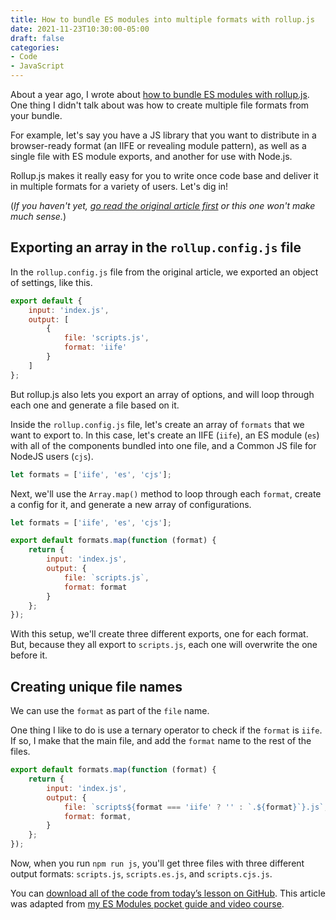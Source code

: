 ```yaml
---
title: How to bundle ES modules into multiple formats with rollup.js
date: 2021-11-23T10:30:00-05:00
draft: false
categories:
- Code
- JavaScript
---
```


About a year ago, I wrote about [how to bundle ES modules with rollup.js](/how-to-bundle-es-modules-with-rollup.js/). One thing I didn't talk about was how to create multiple file formats from your bundle.

For example, let's say you have a JS library that you want to distribute in a browser-ready format (an IIFE or revealing module pattern), as well as a single file with ES module exports, and another for use with Node.js. 

Rollup.js makes it really easy for you to write once code base and deliver it in multiple formats for a variety of users. Let's dig in!

(_If you haven't yet, [go read the original article first](/how-to-bundle-es-modules-with-rollup.js/) or this one won't make much sense._)

## Exporting an array in the `rollup.config.js` file

In the `rollup.config.js` file from the original article, we exported an object of settings, like this.

```js
export default {
	input: 'index.js',
	output: [
		{
			file: 'scripts.js',
			format: 'iife'
		}
	]
};
```

But rollup.js also lets you export an array of options, and will loop through each one and generate a file based on it.

Inside the `rollup.config.js` file, let's create an array of `formats` that we want to export to. In this case, let's create an IIFE (`iife`), an ES module (`es`) with all of the components bundled into one file, and a Common JS file for NodeJS users (`cjs`).

```js
let formats = ['iife', 'es', 'cjs'];
```

Next, we'll use the `Array.map()` method to loop through each `format`, create a config for it, and generate a new array of configurations.

```js
let formats = ['iife', 'es', 'cjs'];

export default formats.map(function (format) {
	return {
		input: 'index.js',
		output: {
			file: `scripts.js`,
			format: format
		}
	};
});
```

With this setup, we'll create three different exports, one for each format. But, because they all export to `scripts.js`, each one will overwrite the one before it.

## Creating unique file names

We can use the `format` as part of the `file` name.

One thing I like to do is use a ternary operator to check if the `format` is `iife`. If so, I make that the main file, and add the `format` name to the rest of the files.

```js
export default formats.map(function (format) {
	return {
		input: 'index.js',
		output: {
			file: `scripts${format === 'iife' ? '' : `.${format}`}.js`,
			format: format,
		}
	};
});
```

Now, when you run `npm run js`, you'll get three files with three different output formats: `scripts.js`, `scripts.es.js`, and `scripts.cjs.js`.

You can [download all of the code from today’s lesson on GitHub](https://github.com/cferdinandi/es-module-bundler-multi). This article was adapted from [my ES Modules pocket guide and video course](https://vanillajsguides.com/es-modules/).